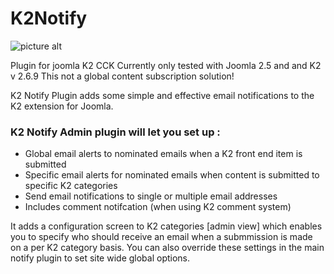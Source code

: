 # K2Notify
![picture alt](https://getk2.org/media/k2/items/cache/ddc8a0dc5f8a941393fccd12b09a2db0_XS.jpg "logo")

Plugin for joomla K2 CCK
Currently only tested with Joomla 2.5 and and K2 v 2.6.9
This not a global content subscription solution!

K2 Notify Plugin adds some simple and effective email notifications to the K2 extension for Joomla.

### K2 Notify Admin plugin will let you set up :
* Global email alerts to nominated emails when a K2 front end item is submitted
* Specific email alerts for nominated emails when content is submitted to specific K2 categories
* Send email notifications to single or multiple email addresses
* Includes comment notifcation (when using K2 comment system)

It adds a configuration screen to K2 categories [admin view]  which enables you to specify who should receive an email when a submmission is made on a per K2 category basis. You can also override these settings in the main notify plugin to set site wide global options. 



